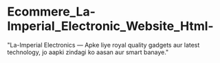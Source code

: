# Ecommere_La-Imperial_Electronic_Website_Html-
"La-Imperial Electronics — Apke liye royal quality gadgets aur latest technology, jo aapki zindagi ko aasan aur smart banaye."
